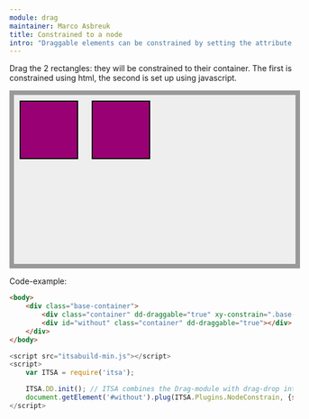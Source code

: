 ```yaml
---
module: drag
maintainer: Marco Asbreuk
title: Constrained to a node
intro: "Draggable elements can be constrained by setting the attribute <b>xy-constrain=\"css-selector\"</b>, or using javascript by using <b>node.plugin(ITSA.Plugins.NodeConstrain, {selector: 'css-selector'})</b>. The plugin does nothing more than add the right attribute to the draggable Element, and it just works.</b>"
---
```


<style type="text/css">
    .base-container {
        width: 500px;
        height: 300px;
        background-color: #EEE;
        border: solid 8px #999;
        margin-bottom: 1em;
    }
    .container {
        margin: 10px;
        height: 100px;
        width: 100px;
        background-color: #990073;
        border: 2px solid #000;
        display: inline-block;
        *display: inline;
        *zoom: 1;
    }
</style>

Drag the 2 rectangles: they will be constrained to their container. The first is constrained using html, the second is set up using javascript.

<div class="base-container">
    <div class="container" dd-draggable="true" xy-constrain=".base-container"></div>
    <div id="without" class="container" dd-draggable="true"></div>
</div>

<p class="spaced">Code-example:</p>

```html
<body>
    <div class="base-container">
        <div class="container" dd-draggable="true" xy-constrain=".base-container"></div>
        <div id="without" class="container" dd-draggable="true"></div>
    </div>
</body>
```

```js
<script src="itsabuild-min.js"></script>
<script>
    var ITSA = require('itsa');

    ITSA.DD.init(); // ITSA combines the Drag-module with drag-drop into ITSA.DD
    document.getElement('#without').plug(ITSA.Plugins.NodeConstrain, {selector: '.base-container'});
</script>
```

<script src="../../dist/itsabuild-min.js"></script>
<script>
    var ITSA = require('itsa');

    ITSA.DD.init(); // ITSA combines the Drag-module with drag-drop into ITSA.DD
    document.getElement('#without').plug(ITSA.Plugins.NodeConstrain, {selector: '.base-container'});
</script>
